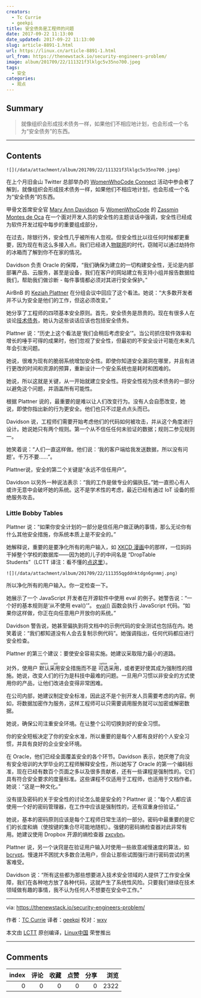 ```yaml
---
creators:
  - Tc Currie
  - geekpi
title: 安全债务是工程师的问题
date: 2017-09-22 11:13:00
date_updated: 2017-09-22 11:13:00
slug: article-8891-1.html
url: https://linux.cn/article-8891-1.html
url_from: https://thenewstack.io/security-engineers-problem/
image: album/201709/22/111321f3lklgc5v35no700.jpeg
tags:
  - 安全
categories:
  - 观点
---
```


## Summary

> 就像组织会形成技术债务一样，如果他们不相应地计划，也会形成一个名为“安全债务”的东西。

***

<!-- more -->

## Contents

`![](/data/attachment/album/201709/22/111321f3lklgc5v35no700.jpeg)`

在上个月旧金山 Twitter 总部举办的 [WomenWhoCode Connect](http://connect2017.womenwhocode.com/) 活动中参会者了解到，就像组织会形成技术债务一样，如果他们不相应地计划，也会形成一个名为“安全债务”的东西。

甲骨文首席安全官 [Mary Ann Davidson](https://www.linkedin.com/in/mary-ann-davidson-235ba/) 与 [WomenWhoCode](https://www.womenwhocode.com/) 的 [Zassmin Montes de Oca](https://www.linkedin.com/in/zassmin/) 在一个面对开发人员的安全性的主题谈话中强调，安全性已经成为软件开发过程中每步的重要组成部分，

在过去，除银行外，安全性几乎被所有人忽视。但安全性比以往任何时候都更重要，因为现在有这么多接入点。我们已经进入[物联网](https://www.thenewstack.io/tag/Internet-of-Things)的时代，窃贼可以通过劫持你的冰箱而了解到你不在家的情况。

Davidson 负责 Oracle 的保障，“我们确保为建立的一切构建安全性，无论是内部部署产品、云服务，甚至是设备，我们在客户的网站建立有支持小组并报告数据给我们，帮助我们做诊断 - 每件事情都必须对其进行安全保护。”

 

AirBnB 的 [Keziah Plattner](https://twitter.com/ittskeziah) 在分组会议中回应了这个看法。她说：“大多数开发者并不认为安全是他们的工作，但这必须改变。”

她分享了工程师的四项基本安全原则。首先，安全债务是昂贵的。现在有很多人在谈论[技术债务](https://martinfowler.com/bliki/TechnicalDebt.html)，她认为这些谈话应该也包括安全债务。

Plattner 说：“历史上这个看法是‘我们会稍后考虑安全’”。当公司抓住软件效率和增长的唾手可得的成果时，他们忽视了安全性，但最初的不安全设计可能在未来几年会引发问题。

她说，很难为现有的脆弱系统增加安全性。即使你知道安全漏洞在哪里，并且有进行更改的时间和资源的预算，重新设计一个安全系统也是耗时和困难的。

她说，所以这就是关键，从一开始就建立安全性。将安全性视为技术债务的一部分以避免这个问题，并涵盖所有可能性。

根据 Plattner 说的，最重要的是难以让人们改变行为。没有人会自愿改变，她说，即使你指出新的行为更安全。他们也只不过是点点头而已。

Davidson 说，工程师们需要开始考虑他们的代码如何被攻击，并从这个角度进行设计。她说她只有两个规则。第一个从不信任任何未验证的数据；规则二参见规则一。

她笑着说：“人们一直这样做。他们说：‘我的客户端给我发送数据，所以没有问题’。千万不要……”。

Plattner说，安全的第二个关键是“永远不信任用户”。

Davidson 以另外一种说法表示：“我的工作是做专业的偏执狂。”她一直担心有人或许无意中会破坏她的系统。这不是学术性的考虑，最近已经有通过 IoT 设备的拒绝服务攻击。

### Little Bobby Tables

Plattner 说：“如果你安全计划的一部分是信任用户做正确的事情，那么无论你有什么其他安全措施，你系统本质上是不安全的。”

她解释说，重要的是要净化所有的用户输入，如 [XKCD 漫画](https://xkcd.com/327/)中的那样，一位妈妈干掉整个学校的数据库——因为她的儿子的中间名是 “DropTable Students”（LCTT 译注：看不懂的[点这里](https://www.explainxkcd.com/wiki/index.php/Little_Bobby_Tables)）。

`![](/data/attachment/album/201709/22/111355qgddnktdgn6gnmmj.png)`

所以净化所有的用户输入。你一定检查一下。

她展示了一个 JavaScript 开发者在开源软件中使用 eval 的例子。她警告说：“一个好的基本规则是‘从不使用 eval()’”。 [eval()](https://developer.mozilla.org/en-US/docs/Web/JavaScript/Reference/Global_Objects/eval) 函数会执行 JavaScript 代码。“如果你这样做，你正在向任意用户开放你的系统。”

Davidson 警告说，她甚至偏执到将文档中的示例代码的安全测试也包括在内。她笑着说：“我们都知道没有人会去复制示例代码”。她强调指出，任何代码都应进行安全检查。

Plattner 的第三个建议：要使安全容易实施。她建议采取阻力最小的道路。

对外，使用户<ruby> 默认采用 <rt>  option out </rt></ruby>安全措施而不是<ruby> 可选采用 <rt>  option in </rt></ruby>，或者更好使其成为强制性的措施。她说，改变人们的行为是科技中最难的问题。一旦用户习惯以非安全的方式使用你的产品，让他们改进会变得非常困难。

在公司内部，她建议制定安全标准，因此这不是个别开发人员需要考虑的内容。例如，将数据加密作为服务，这样工程师可以只需要调用服务就可以加密或解密数据。

她说，确保公司注重安全环境。在让整个公司切换到好的安全习惯。

你的安全短板决定了你的安全水准，所以重要的是每个人都有良好的个人安全习惯，并具有良好的企业安全环境。

在 Oracle，他们已经全面覆盖安全的各个环节。Davidson 表示，她厌倦了向没有安全培训的大学毕业的工程师解释安全性，所以她写了 Oracle 的第一个编码标准，现在已经有数百个页面之多以及很多贡献者，还有一些课程是强制性的。它们具有符合安全要求的度量标准。这些课程不仅适用于工程师，也适用于文档作者。她说：“这是一种文化。”

没有提及密码的关于安全性的讨论怎么能是安全的？Plattner 说：“每个人都应该使用一个好的密码管理器，在工作中应该是强制性的，还有双重身份验证。”

她说，基本的密码原则应该是每个工程师日常生活的一部分。密码中最重要的是它们的长度和熵（使按键的集合尽可能地随机）。强健的密码熵检查器对此非常有用。她建议使用 Dropbox 开源的熵检查器 [zxcvbn](https://blogs.dropbox.com/tech/2012/04/zxcvbn-realistic-password-strength-estimation/)。

Plattner 说，另一个诀窍是在验证用户输入时使用一些故意减慢速度的算法，如 [bcrypt](https://en.wikipedia.org/wiki/Bcrypt)。慢速并不困扰大多数合法用户，但会让那些试图强行进行密码尝试的黑客难受。

Davidson 说：“所有这些都为那些想要进入技术安全领域的人提供了工作安全保障，我们在各种地方放了各种代码，这就产生了系统性风险。只要我们继续在技术领域做有趣的事情，我不认为任何人不想要在安全中工作。”

---

via: <https://thenewstack.io/security-engineers-problem/>

作者：[TC Currie](https://thenewstack.io/author/tc/) 译者：[geekpi](https://github.com/geekpi) 校对：[wxy](https://github.com/wxy)

本文由 [LCTT](https://github.com/LCTT/TranslateProject) 原创编译，[Linux中国](https://linux.cn/) 荣誉推出

***

## Comments


|   index |   评论 |   收藏 |   点赞 |   分享 |   浏览 |
|--------:|-------:|-------:|-------:|-------:|-------:|
|       0 |      0 |      0 |      0 |      0 |   2322 |
